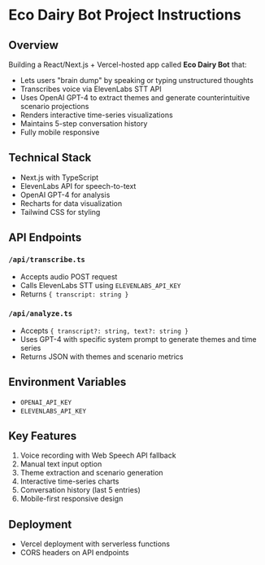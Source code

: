 # Eco Dairy Bot Project Instructions

## Overview
Building a React/Next.js + Vercel-hosted app called **Eco Dairy Bot** that:
- Lets users "brain dump" by speaking or typing unstructured thoughts
- Transcribes voice via ElevenLabs STT API
- Uses OpenAI GPT-4 to extract themes and generate counterintuitive scenario projections
- Renders interactive time-series visualizations
- Maintains 5-step conversation history
- Fully mobile responsive

## Technical Stack
- Next.js with TypeScript
- ElevenLabs API for speech-to-text
- OpenAI GPT-4 for analysis
- Recharts for data visualization
- Tailwind CSS for styling

## API Endpoints

### `/api/transcribe.ts`
- Accepts audio POST request
- Calls ElevenLabs STT using `ELEVENLABS_API_KEY`
- Returns `{ transcript: string }`

### `/api/analyze.ts`
- Accepts `{ transcript?: string, text?: string }`
- Uses GPT-4 with specific system prompt to generate themes and time series
- Returns JSON with themes and scenario metrics

## Environment Variables
- `OPENAI_API_KEY`
- `ELEVENLABS_API_KEY`

## Key Features
1. Voice recording with Web Speech API fallback
2. Manual text input option
3. Theme extraction and scenario generation
4. Interactive time-series charts
5. Conversation history (last 5 entries)
6. Mobile-first responsive design

## Deployment
- Vercel deployment with serverless functions
- CORS headers on API endpoints